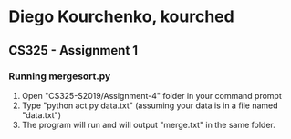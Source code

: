 # Diego Kourchenko, kourched
## CS325 - Assignment 1

### Running mergesort.py
1) Open "CS325-S2019/Assignment-4" folder in your command prompt
2) Type "python act.py data.txt" (assuming your data is in a file named "data.txt")
3) The program will run and will output "merge.txt" in the same folder.
